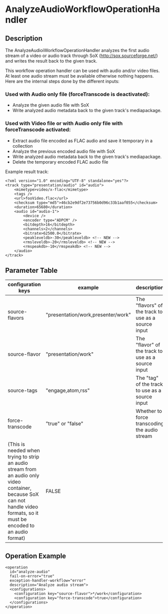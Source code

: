 # AnalyzeAudioWorkflowOperationHandler

## Description
The AnalyzeAudioiWorkflowOperationHandler analyzes the first audio stream of a video or audio track through SoX
(http://sox.sourceforge.net/) and writes the result back to the given track.

This workflow operation handler can be used with audio and/or video files. At least one audio stream must be available
otherwise nothing happens. Here are the internal steps done by the different inputs:

### Used with Audio only file (forceTranscode is deactivated):
* Analyze the given audio file with SoX
* Write analyzed audio metadata back to the given track's mediapackage.

### Used with Video file or with Audio only file with forceTranscode activated:
* Extract audio file encoded as FLAC audio and save it temporary in a collection
* Analyze the previous encoded audio file with SoX
* Write analyzed audio metadata back to the given track's mediapackage.
* Delete the temporary encoded FLAC audio file

Example result track:

    <?xml version="1.0" encoding="UTF-8" standalone="yes"?>
    <track type="presentation/audio" id="audio">
        <mimetype>video/x-flac</mimetype>
        <tags />
        <url>fooVideo.flac</url>
        <checksum type="md5">46cb2e9df2e73756b0d96c33b1aaf055</checksum>
        <duration>65680</duration>
        <audio id="audio-1">
            <device />
            <encoder type="ADPCM" />
            <bitdepth>16</bitdepth>
            <channels>2</channels>
            <bitrate>62500.0</bitrate>
            <peakleveldb>-30</peakleveldb> <!-- NEW -->
            <rmsleveldb>-20</rmsleveldb> <!-- NEW -->
            <rmspeakdb>-10</rmspeakdb> <!-- NEW -->
        </audio>
    </track>

## Parameter Table


|configuration keys	|example				|description|default value|
|-----------------------|---------------------------------------|-----------|-------------|
|source-flavors		|"presentation/work,presenter/work"	|The "flavors" of the track to use as a source input	|EMPTY|
|source-flavor		|"presentation/work"			|The "flavor" of the track to use as a source input	|EMPTY|
|source-tags		|"engage,atom,rss"			|The "tag" of the track to use as a source input	|EMPTY|
|force-transcode		|"true" or "false"			|Whether to force transcoding the audio stream
(This is needed when trying to strip an audio stream from an audio only video container, because SoX can not handle video formats, so it must be encoded to an audio format)	|FALSE|


## Operation Example

    <operation
      id="analyze-audio"
      fail-on-error="true"
      exception-handler-workflow="error"
      description="Analyze audio stream">
      <configurations>
        <configuration key="source-flavor">*/work</configuration>
        <configuration key="force-transcode">true</configuration>
      </configurations>
    </operation>

